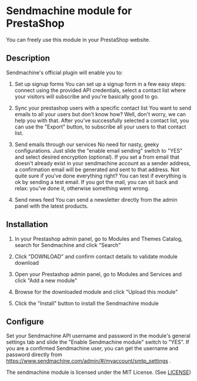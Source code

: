 Sendmachine module for PrestaShop
==================================

You can freely use this module in your PrestaShop website.

Description
------------

Sendmachine's official plugin will enable you to:

1. Set up signup forms
You can set up a signup form in a few easy steps: connect using the provided API credentials, select a contact list where your visitors will subscribe and you're basically good to go.

2. Sync your prestashop users with a specific contact list
You want to send emails to all your users but don't know how? Well, don't worry, we can help you with that. After you've successfully selected a contact list, you can use the "Export" button, to subscribe all your users to that contact list.

3. Send emails through our services
No need for nasty, geeky configurations. Just slide the "enable email sending" switch to "YES" and select desired encryption (optional).
If you set a from email that doesn't already exist in your sendmachine account as a sender address, a confirmation email will be generated and sent to that address.
Not quite sure if you've done everything right? You can test if everything is ok by sending a test email. If you got the mail, you can sit back and relax: you've done it, otherwise something went wrong.

4. Send news feed
You can send a newsletter directly from the admin panel with the latest products.


Installation
------------

1. In your Prestashop admin panel, go to Modules and Themes Catalog, search for Sendmachine and click "Search"

2. Click "DOWNLOAD" and confirm contact details to validate module download 

3. Open your Prestashop admin panel, go to Modules and Services and click "Add a new module"

4. Browse for the downloaded module and click "Upload this module"

5. Click the "Install" button to install the Sendmachine module

Configure
---------

Set your Sendmachine API username and password in the module's general settings tab and slide the "Enable Sendmachine module" switch to "YES".
If you are a confirmed Sendmachine user, you can get the username and password directly from https://www.sendmachine.com/admin/#/myaccount/smtp_settings .

The sendmachine module is licensed under the MIT License. (See [LICENSE](LICENSE.md))

